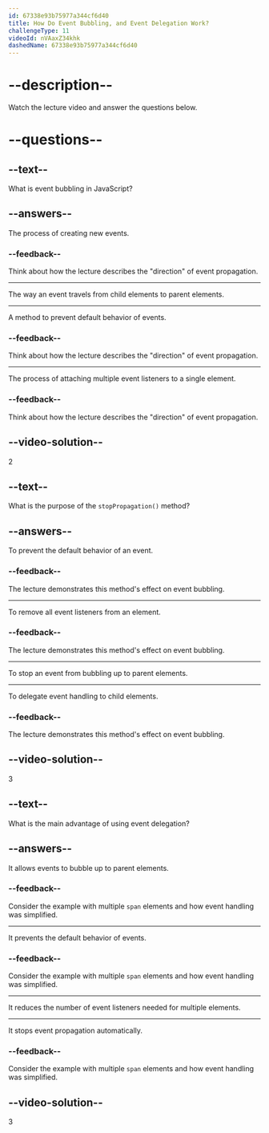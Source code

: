 ```yaml
---
id: 67338e93b75977a344cf6d40
title: How Do Event Bubbling, and Event Delegation Work?
challengeType: 11
videoId: nVAaxZ34khk
dashedName: 67338e93b75977a344cf6d40
---
```


# --description--

Watch the lecture video and answer the questions below.

# --questions--

## --text--

What is event bubbling in JavaScript?

## --answers--

The process of creating new events.

### --feedback--

Think about how the lecture describes the "direction" of event propagation.

---

The way an event travels from child elements to parent elements.

---

A method to prevent default behavior of events.

### --feedback--

Think about how the lecture describes the "direction" of event propagation.

---

The process of attaching multiple event listeners to a single element.

### --feedback--

Think about how the lecture describes the "direction" of event propagation.

## --video-solution--

2

## --text--

What is the purpose of the `stopPropagation()` method?

## --answers--

To prevent the default behavior of an event.

### --feedback--

The lecture demonstrates this method's effect on event bubbling.

---

To remove all event listeners from an element.

### --feedback--

The lecture demonstrates this method's effect on event bubbling.

---

To stop an event from bubbling up to parent elements.

---

To delegate event handling to child elements.

### --feedback--

The lecture demonstrates this method's effect on event bubbling.

## --video-solution--

3

## --text--

What is the main advantage of using event delegation?

## --answers--

It allows events to bubble up to parent elements.

### --feedback--

Consider the example with multiple `span` elements and how event handling was simplified.

---

It prevents the default behavior of events.

### --feedback--

Consider the example with multiple `span` elements and how event handling was simplified.

---

It reduces the number of event listeners needed for multiple elements.

---

It stops event propagation automatically.

### --feedback--

Consider the example with multiple `span` elements and how event handling was simplified.

## --video-solution--

3
